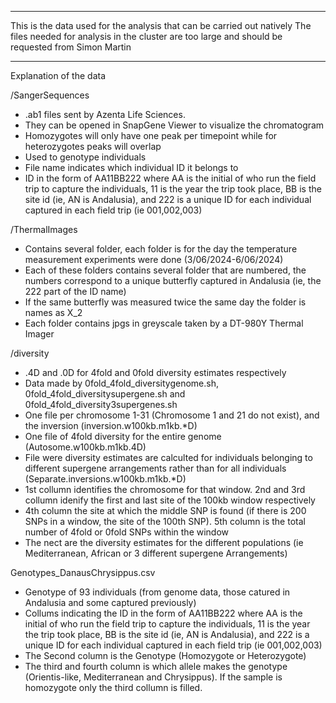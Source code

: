 ------------------------------------------------------------------------

This is the  data used for the analysis that can be carried out natively
The files needed for analysis in the cluster are too large and should be requested from Simon Martin

------------------------------------------------------------------------

Explanation of the data

/SangerSequences
  - .ab1 files sent by Azenta Life Sciences.
  - They can be opened in SnapGene Viewer to visualize the chromatogram
  - Homozygotes will only have one peak per timepoint while for heterozygotes peaks will overlap
  - Used to genotype individuals
  - File name indicates which individual ID it belongs to
  - ID in the form of AA11BB222 where AA is the initial of who run the field trip to capture the individuals, 11 is the year the trip took place, BB is the site id (ie, AN is Andalusia), and 222 is a unique ID for each individual captured in each field trip (ie 001,002,003)

/ThermalImages
  - Contains several folder, each folder is for the day the temperature measurement experiments were done (3/06/2024-6/06/2024)
  - Each of these folders contains several folder that are numbered, the numbers correspond to a unique butterfly captured in Andalusia (ie, the 222 part of the ID name)
  - If the same butterfly was measured twice the same day the folder is names as X_2
  - Each folder contains jpgs in greyscale taken by a DT-980Y Thermal Imager

/diversity
  - .4D and .0D for 4fold and 0fold diversity estimates respectively
  - Data made by 0fold_4fold_diversitygenome.sh, 0fold_4fold_diversitysupergene.sh and 0fold_4fold_diversity3supergenes.sh
  - One file per chromosome 1-31 (Chromosome 1 and 21 do not exist), and the inversion (inversion.w100kb.m1kb.*D) 
  - One file of 4fold diversity for the entire genome (Autosome.w100kb.m1kb.4D)
  - File were diversity estimates are calculted for individuals belonging to different supergene arrangements rather than for all individuals (Separate.inversions.w100kb.m1kb.*D)
  - 1st collumn identifies the chromosome for that window. 2nd and 3rd collumn idenify the first and last site of the 100kb window respectively
  - 4th column the site at which the middle SNP is found (if there is 200 SNPs in a window, the site of the 100th SNP). 5th column is the total number of 4fold or 0fold SNPs within the window
  - The nect are the diversity estimates for the different populations (ie Mediterranean, African or 3 different supergene Arrangements)

Genotypes_DanausChrysippus.csv
  - Genotype of 93 individuals (from genome data, those catured in Andalusia and some captured previously)
  - Collums indicating the ID in the form of AA11BB222 where AA is the initial of who run the field trip to capture the individuals, 11 is the year the trip took place, BB is the site id (ie, AN is Andalusia), and 222 is a unique ID for each individual captured in each field trip (ie 001,002,003)
  - The Second column is the Genotype (Homozygote or Heterozygote)
  - The third and fourth column is which allele makes the genotype (Orientis-like, Mediterranean and Chrysippus). If the sample is homozygote only the third collumn is filled.

